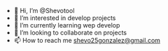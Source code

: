 - 👋 Hi, I’m @Shevotool
- 👀 I’m interested in develop projects
- 🌱 I’m currently learning wep develop
- 💞️ I’m looking to collaborate on projects
- 📫 How to reach me shevo25gonzalez@gmail.com

<!---
Shevotool/Shevotool is a ✨ special ✨ repository because its `README.md` (this file) appears on your GitHub profile.
You can click the Preview link to take a look at your changes.
--->
